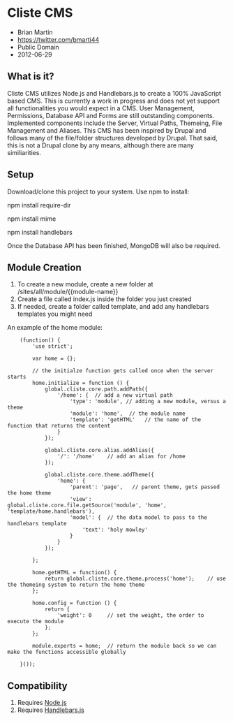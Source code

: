 Cliste CMS
================================================
* Brian Martin
* https://twitter.com/bmarti44
* Public Domain
* 2012-06-29

What is it?
-----------
Cliste CMS utilizes Node.js and Handlebars.js to create a 100% JavaScript based CMS. This is currently a work in progress
and does not yet support all functionalities you would expect in a CMS. User Management, Permissions, Database API and Forms are still
outstanding components. Implemented components include the Server, Virtual Paths, Themeing, File Management and Aliases. This
CMS has been inspired by Drupal and follows many of the file/folder structures developed by Drupal. That said, this is not
a Drupal clone by any means, although there are many similiarities. 

Setup
----------
Download/clone this project to your system. Use npm to install:

npm install require-dir

npm install mime

npm install handlebars

Once the Database API has been finished, MongoDB will also be required.

Module Creation
--------
1. To create a new module, create a new folder at /sites/all/module/{{module-name}}
2. Create a file called index.js inside the folder you just created
3. If needed, create a folder called template, and add any handlebars templates you might need


An example of the home module:

		(function() {
			'use strict';
			
			var home = {};
			
			// the initialze function gets called once when the server starts
			home.initialize = function () {
				global.cliste.core.path.addPath({
					'/home': {	// add a new virtual path
						'type': 'module', // adding a new module, versus a theme
						'module': 'home',  // the module name
						'template': 'getHTML'	// the name of the function that returns the content
					}
				});
				
				global.cliste.core.alias.addAlias({
					'/': '/home'	// add an alias for /home
				});
				
				global.cliste.core.theme.addTheme({
					'home': {
						'parent': 'page',	// parent theme, gets passed the home theme
						'view': global.cliste.core.file.getSource('module', 'home', 'template/home.handlebars'),
						'model': {	// the data model to pass to the handlebars template
							'text': 'holy mowley'
						}
					}
				});
				
			};
			
			home.getHTML = function() {
				return global.cliste.core.theme.process('home');	// use the themeing system to return the home theme
			};
			
			home.config = function () {
				return {
					'weight': 0		// set the weight, the order to execute the module
				};
			};
				
			module.exports = home;	// return the module back so we can make the functions accessible globally
			
		}());

Compatibility
-------------
1. Requires [Node.js](https://github.com/joyent/node "Node.js") 
2. Requires [Handlebars.js](https://github.com/wycats/handlebars.js/ "Handlebars.js")
 